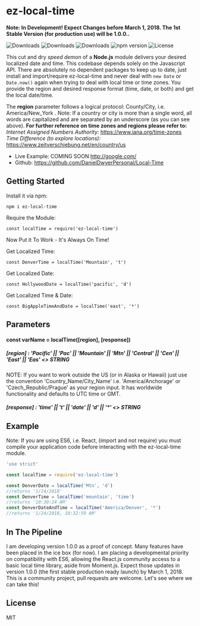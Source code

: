 # ez-local-time

**Note: In Development! Expect Changes before March 1, 2018. The 1st Stable Version (for production use) will be 1.0.0..**

![Downloads](https://img.shields.io/npm/dw/ez-local-time.svg)
![Downloads](https://img.shields.io/npm/dm/ez-local-time.svg)
![Downloads](https://img.shields.io/npm/dt/ez-local-time.svg)
![npm version](https://img.shields.io/npm/v/ez-local-time.svg)
![License](https://img.shields.io/npm/l/ez-local-time.svg)

This cut and dry <i>speed demon</i> of a **Node.js** module delivers your desired localized date and time. This codebase depends solely on the Javascript API. There are absolutely no dependent packages to keep up to date, just install and import/require ez-local-time and never deal with ```new Date``` or ```Date.now()``` again when trying to deal with local time or time zones. You provide the region and desired response format (time, date, or both) and get the local date/time.

The **region** parameter follows a logical protocol: County/City, i.e. America/New_York .
Note: If a country or city is more than a single word, all words are capitalized and are separated by an underscore (as you can see above).
**For further reference on time zones and regions please refer to:**
<i>Internet Assigned Numbers Authority:</i> https://www.iana.org/time-zones
<i>Time Difference (to explore locations):</i> https://www.zeitverschiebung.net/en/country/us


- Live Example: COMING SOON http://google.com/
- Github: https://github.com/DanielDwyerPersonal/Local-Time

## Getting Started

Install it via npm:

```shell
npm i ez-local-time
```

Require the Module:
```shell
const localTime = require('ez-local-time')
```

Now Put it To Work - It's Always On Time!

Get Localized Time:
```shell
const DenverTime = localTime('Mountain', 't')
```
Get Localized Date:
```shell
const HollywoodDate = localTime('pacific', 'd')
```
Get Localized Time & Date:
```shell
const BigAppleTimeAndDate = localTime('east', '*')
```

## Parameters
#### const varName = localTime([region], [response])
##### [region] : 'Pacific' || 'Pac' || 'Mountain' || 'Mtn' || 'Central' || 'Cen' || 'East' || 'Eas' <> STRING
NOTE: If you want to work outside the US (or in Alaska or Hawaii) just use the convention 'Country_Name/City_Name' i.e. 'America/Anchorage' or 'Czech_Republic/Prague' as your region input. It has worldwide functionality  and defaults to UTC time or GMT.
##### [response] : 'time' || 't' || 'date' || 'd' || '*' <> STRING


## Example
Note: If you are using ES6, i.e. React, (import and not require) you must compile your application code before interacting with the ez-local-time module.



```js
'use strict'

const localTime = require('ez-local-time')

const DenverDate = localTime('Mtn', 'd')
//returns '1/24/2018'
const DenverTime = localTime('mountain', 'time')
//returns '10:30:24 AM'
const DenverDateAndTime = localTime('America/Denver', '*')
//returns '1/24/2018, 10:32:59 AM'

```


## In The Pipeline
I am developing version 1.0.0 as a proof of concept. Many features have been placed in the ice box (for now). I am placing a developmental priority on compatibility with ES6, allowing the React.js community access to a basic local time library, aside from Moment.js. Expect those updates in version 1.0.0 (the first stable production ready launch) by March 1, 2018. This is a community project, pull requests are welcome. Let's see where we can take this!

## License

MIT
